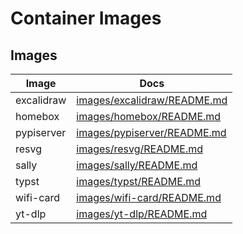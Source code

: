 # Container Images

## Images

| Image | Docs |
| ----- | ---- |
| excalidraw | [images/excalidraw/README.md](./images/excalidraw/README.md) |
| homebox | [images/homebox/README.md](./images/homebox/README.md) |
| pypiserver | [images/pypiserver/README.md](./images/pypiserver/README.md) |
| resvg | [images/resvg/README.md](./images/resvg/README.md) |
| sally | [images/sally/README.md](./images/sally/README.md) |
| typst | [images/typst/README.md](./images/typst/README.md) |
| wifi-card | [images/wifi-card/README.md](./images/wifi-card/README.md) |
| yt-dlp | [images/yt-dlp/README.md](./images/yt-dlp/README.md) |
